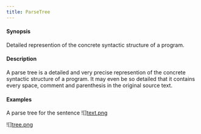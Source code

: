 ```yaml
---
title: ParseTree
---
```


#### Synopsis

Detailed represention of the concrete syntactic structure of a program.

#### Description

A parse tree is a detailed and very precise represention of the concrete syntactic structure of a program.
It may even be so detailed that it contains every space, comment and parenthesis in the original source text.

#### Examples

A parse tree for the sentence 
![][text.png](/assets/Rascalopedia/ParseTree/example-text.png)

![][tree.png](/assets/Rascalopedia/ParseTree/parse-tree.png)




